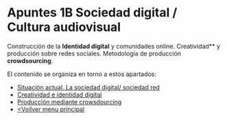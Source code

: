 # Apuntes 1B Sociedad digital / Cultura audiovisual

 Construcción de la **Identidad digital** y comunidades online. Creatividad** y producción sobre redes sociales. Metodología de producción **crowdsourcing**.

 El contenido se organiza en torno a estos apartados: 

  - [Situación actual. La sociedad digital/ sociedad red](./sociedad_digital.md)
  - [Creatividad e identidad digital](./creatividad.md)
  - [Producción mediante crowsdourcing](./crowdsourcing)
  - [<Voilver menu principal](./../README.md)

    
